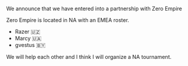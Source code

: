 We announce that we have entered into a partnership with Zero Empire

Zero Empire is located in NA with an EMEA roster.
- Razer 🇺🇿
- Marcy 🇺🇦
- gvestus 🇧🇾

We will help each other and I think I will organize a NA tournament.